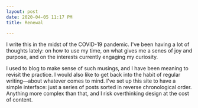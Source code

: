 ```yaml
---
layout: post
date: 2020-04-05 11:17 PM
title: Renewal

---
```

I write this in the midst of the COVID-19 pandemic. I've been having a lot of thoughts lately: on how to use my time, on what gives me a senes of joy and purpose, and on the interests currently engaging my curiosity.

I used to blog to make sense of such musings, and I have been meaning to revisit the practice. I would also like to get back into the habit of regular writing—about whatever comes to mind. I've set up this site to have a simple interface: just a series of posts sorted in reverse chronological order. Anything more complex than that, and I risk overthinking design at the cost of content.